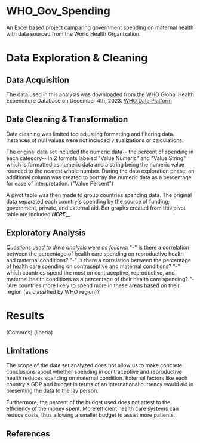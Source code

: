 # WHO_Gov_Spending
An Excel based project camparing government spending on maternal health with data sourced from the World Health Organization.


# Data Exploration & Cleaning


## Data Acquisition

The data used in this analysis was downloaded from the WHO Global Health Expenditure Database on December 4th, 2023. [WHO Data Platform](https://platform.who.int/data/maternal-newborn-child-adolescent-ageing)


## Data Cleaning & Transformation

Data cleaning was limited too adjusting formatting and filtering data. Instances of null values were not included visualizations or calculations.  

The original data set included the numeric data-- the percent of spending in each category-- in 2 formats  labeled "Value Numeric"  and  "Value String" which is formatted as numeric data and a string being the numeric value rounded to the nearest whole number.  During the data exploration phase, an additional column was created to portray the numeric data as a percentage for ease of interpretation. ("Value Percent")

A pivot table was then made to group countries spending data. The original data separated each country's spending by the source of funding; government, private, and external aid. Bar graphs created from this pivot table are included ___HERE_____.


## Exploratory Analysis
*Questions used to drive analysis were as follows:*
"-" Is there a correlation between the percentage of health care spending on reproductive health and maternal conditions?
"-" Is there a correlation between the percentage of health care spending on contraceptive and maternal conditions?
"-" which countries spend the most on contraceptive, reproductive, and maternal health conditions as a percentage of their health care spending?
"-"Are countries more likely to spend more in these areas based on their region (as classified by WHO region)? 



# Results 
(Comoros)
(liberia)

## Limitations
The scope of the data set analyzed does not allow us to make concrete conclusions about whether spending in contraceptive and reproductive health reduces spending on maternal condition. External factors like each country's GDP and budget in terms of an international currency would aid in presenting the data to the lay person. 

Furthermore, the percent of the budget used does not attest to the efficiency of the money spent. More efficient health care systems can reduce costs, thus allowing a smaller budget to assist more patients.

## References

